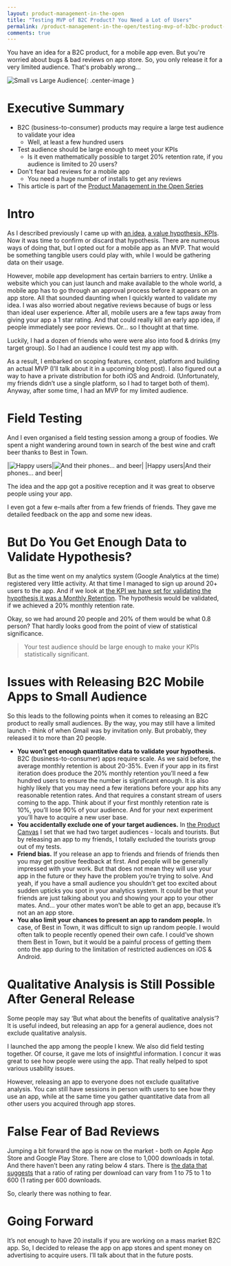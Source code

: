 ```yaml
---
layout: product-management-in-the-open
title: "Testing MVP of B2C Product? You Need a Lot of Users"
permalink: /product-management-in-the-open/testing-mvp-of-b2bc-product-you-need-a-lot-of-users
comments: true
---
```


You have an idea for a B2C product, for a mobile app even. But you're worried about bugs & bad reviews on app store. So, you only release it for a very limited audience. That's probably wrong... <!-- more -->

![Small vs Large Audience](/images/product-management-in-the-open/mvp/large-vs-small.jpg){: .center-image } 

Executive Summary
====
* B2C (business-to-consumer) products may require a large test audience to validate your idea
  * Well, at least a few hundred users
* Test audience should be large enough to meet your KPIs
  * Is it even mathematically possible to target 20% retention rate, if you audience is limited to 20 users?
* Don't fear bad reviews for a mobile app
  * You need a huge number of installs to get any reviews
* This article is part of the [Product Management in the Open Series](../)

Intro
====
As I described previously I came up with [an idea](../idea), [a value hypothesis, KPIs](../value-hypothesis-and-kpis). Now it was time to confirm or discard that hypothesis. There are numerous ways of doing that, but I opted out for a mobile app as an MVP. That would be something tangible users could play with, while I would be gathering data on their usage.

However, mobile app development has certain barriers to entry. Unlike a website which you can just launch and make available to the whole world, a mobile app has to go through an approval process before it appears on an app store. All that sounded daunting when I quickly wanted to validate my idea. I was also worried about negative reviews because of bugs or less than ideal user experience. After all, mobile users are a few taps away from giving your app a 1 star rating. And that could really kill an early app idea, if people immediately see poor reviews. Or... so I thought at that time.

Luckily, I had a dozen of friends who were were also into food & drinks (my target group). So I had an audience I could test my app with. 

As a result, I embarked on scoping features, content, platform and building an actual MVP (I’ll talk about it in a upcoming blog post). I also figured out a way to have a private distribution for both iOS and Android. (Unfortunately, my friends didn’t use a single platform, so I had to target both of them).
Anyway, after some time, I had an MVP for my limited audience. 

Field Testing
====
And I even organised a field testing session among a group of foodies. We spent a night wandering around town in search of the best wine and craft beer thanks to Best in Town.

|![Happy users](/images/product-management-in-the-open/mvp/happy-users.jpg)|![And their phones... and beer](/images/product-management-in-the-open/mvp/phones.jpg)|
|Happy users|And their phones... and beer|


The idea and the app got a positive reception and it was great to observe people using your app.

I even got a few e-mails after from a few friends of friends. They gave me detailed feedback on the app and some new ideas.

But Do You Get Enough Data to Validate Hypothesis?
====
But as the time went on my analytics system (Google Analytics at the time) registered very little activity. At that time I managed to sign up around 20+ users to the app. And if we look at [the KPI we have set for validating the hypothesis it was a Monthly Retention](../value-hypothesis-and-kpis). The hypothesis would be validated, if we achieved a 20% monthly retention rate.

Okay, so we had around 20 people and 20% of them would be what 0.8 person? That hardly looks good from the point of view of statistical significance.

>Your test audience should be large enough to make your KPIs statistically significant.

Issues with Releasing B2C Mobile Apps to Small Audience
====

So this leads to the following points when it comes to releasing an B2C product to really small audiences. By the way, you may still have a limited launch - think of when Gmail was by invitation only. But probably, they released it to more than 20 people.

* **You won’t get enough quantitative data to validate your hypothesis.** B2C (business-to-consumer) apps require scale. As we said before, the average monthly retention is about 20-35%. Even if your app in its first iteration does produce the 20% monthly retention you’ll need a few hundred users to ensure the number is significant enough. It is also highly likely that you may need a few iterations before your app hits any reasonable retention rates. And that requires a constant stream of users coming to the app. Think about if your first monthly retention rate is 10%, you’ll lose 90% of your audience. And for your next experiment you’ll have to acquire a new user base.
* **You accidentally exclude one of your target audiences.** In [the Product Canvas](../idea#product-vision-board) I set that we had two target audiences - locals and tourists. But by releasing an app to my friends, I totally excluded the tourists group out of my tests.
* **Friend bias.** If you release an app to friends and friends of friends then you may get positive feedback at first. And people will be generally impressed with your work. But that does not mean they will use your app in the future or they have the problem you’re trying to solve. And yeah, if you have a small audience you shouldn’t get too excited about sudden upticks you spot in your analytics system. It could be that your friends are just talking about you and showing your app to your other mates. And… your other mates won’t be able to get an app, because it’s not an an app store.
* **You also limit your chances to present an app to random people.** In case, of Best in Town, it was difficult to sign up random people. I would often talk to people recently opened their own cafe. I could’ve shown them Best in Town, but it would be a painful process of getting them onto the app during to the limitation of restricted audiences on iOS & Android.

Qualitative Analysis is Still Possible After General Release
====
Some people may say ‘But what about the benefits of qualitative analysis’? It is useful indeed, but releasing an app for a general audience, does not exclude qualitative analysis.

I launched the app among the people I knew. We also did field testing together. Of course, it gave me lots of insightful information. I concur it was great to see how people were using the app. That really helped to spot various usability issues.

However, releasing an app to everyone does not exclude qualitative analysis. You can still have sessions in person with users to see how they use an app, while at the same time you gather quantitative data from all other users you acquired through app stores. 

False Fear of Bad Reviews
====
Jumping a bit forward the app is now on the market - both on Apple App Store and Google Play Store. There are close to 1,000 downloads in total. And there haven’t been any rating below 4 stars. There is [the data that suggests](https://www.quora.com/Whats-the-approximate-ratio-of-downloads-to-total-number-of-ratings-for-iPhone-apps) that a ratio of rating per download can vary from 1 to 75 to 1 to 600 (1 rating per 600 downloads. 

So, clearly there was nothing to fear.

Going Forward
====
It’s not enough to have 20 installs if you are working on a mass market B2C app. So, I decided to release the app on app stores and spent money on advertising to acquire users. I’ll talk about that in the future posts.
